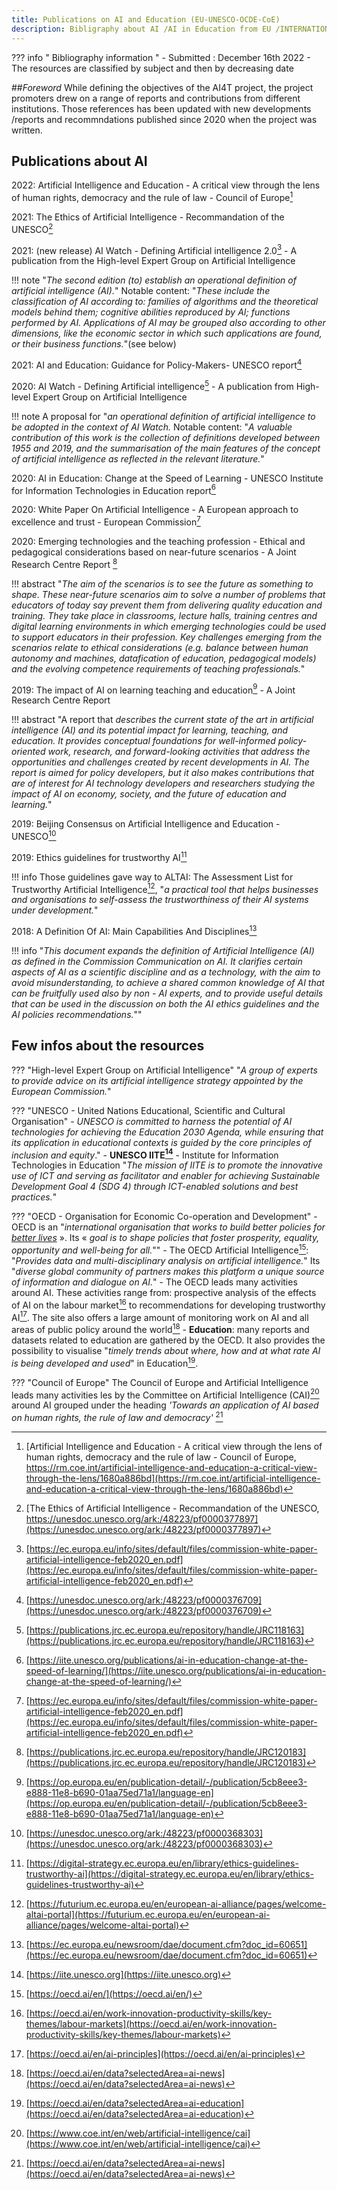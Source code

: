 ```yaml
---
title: Publications on AI and Education (EU-UNESCO-OCDE-CoE)
description: Bibligraphy about AI /AI in Education from EU /INTERNATIONAL Institutions
---
```

??? info " Bibliography information "
    - Submitted : December 16th 2022
    - The resources are classified by subject and then by decreasing date

##*Foreword*
While defining the objectives of the AI4T project, the project promoters drew on a range of reports and contributions from different institutions. Those references has been updated with new developments /reports and recommndations published since 2020 when the project was written.


## Publications about AI

2022: Artificial Intelligence and Education - A critical view through the lens of human rights, democracy and the rule of law - Council of Europe[^1]

2021: The Ethics of Artificial Intelligence - Recommandation of the UNESCO[^2]

2021: (new release) AI Watch - Defining Artificial intelligence 2.0[^3] -  A publication from the High-level Expert Group on Artificial Intelligence

!!! note
    "*The second edition (to) establish an operational definition of artificial intelligence (AI).*"
Notable content: "*These include the classification of AI according to: families of algorithms and the theoretical models behind them; cognitive abilities reproduced by AI; functions performed by AI. Applications of AI may be grouped also according to other dimensions, like the economic sector in which such applications are found, or their business functions.*"(see below)

2021: AI and Education: Guidance for Policy-Makers- UNESCO report[^15]

2020: AI Watch - Defining Artificial intelligence[^8] -  A publication from High-level Expert Group on Artificial Intelligence

!!! note
    A proposal for "*an operational definition of artificial intelligence to be adopted in the context of AI Watch.* Notable content: "*A valuable contribution of this work is the collection of definitions developed between 1955 and 2019, and the summarisation of the main features of the concept of artificial intelligence as reflected in the relevant literature.*"

2020: AI in Education: Change at the Speed of Learning - UNESCO Institute for Information Technologies in Education report[^18]

2020: White Paper On Artificial Intelligence - A European approach to excellence and trust - European Commission[^3]

2020: Emerging technologies and the teaching profession - Ethical and pedagogical considerations based on near-future scenarios - A Joint Research Centre Report [^7]

!!! abstract
    "*The aim of the scenarios is to see the future as something to shape. These near-future scenarios aim to solve a number of problems that educators of today say prevent them from delivering quality education and training. They take place in classrooms, lecture halls, training centres and digital learning environments in which emerging technologies could be used to support educators in their profession. Key challenges emerging from the scenarios relate to ethical considerations (e.g. balance between human autonomy and machines, datafication of education, pedagogical models) and the evolving competence requirements of teaching professionals.*"

2019: The impact of AI on learning teaching and education[^6] - A Joint Research Centre Report

!!! abstract
    "A report that *describes the current state of the art in artificial intelligence (AI) and its potential impact for learning, teaching, and education. It provides conceptual foundations for well-informed policy-oriented work, research, and forward-looking activities that address the opportunities and challenges created by recent developments in AI. The report is aimed for policy developers, but it also makes contributions that are of interest for AI technology developers and researchers studying the impact of AI on economy, society, and the future of education and learning.*"

2019: Beijing Consensus on Artificial Intelligence and Education - UNESCO[^14]

2019: Ethics guidelines for trustworthy AI[^11]

!!! info
    Those guidelines gave way to ALTAI: The Assessment List for Trustworthy Artificial Intelligence[^12], "*a practical tool that helps businesses and organisations to self-assess the trustworthiness of their AI systems under development.*"

2018: A Definition Of AI: Main Capabilities And Disciplines[^10]

!!! info
    "*This document expands the definition of Artificial Intelligence (AI) as defined in the Commission Communication on AI. It clarifies certain aspects of AI as a scientific discipline and as a technology, with the aim to avoid misunderstanding, to achieve a shared common knowledge of AI that can be fruitfully used also by non - AI experts, and to provide useful details that can be used in the discussion on both the AI ethics guidelines and the AI policies recommendations.*""

## Few infos about the resources
??? "High-level Expert Group on Artificial Intelligence"
    "*A group of experts to provide advice on its artificial intelligence strategy appointed by the European Commission.*"


??? "UNESCO - United Nations Educational, Scientific and Cultural Organisation"
    - *UNESCO is committed to harness the potential of AI technologies for achieving the Education 2030 Agenda, while ensuring that its application in educational contexts is guided by the core principles of inclusion and equity*."
    - **UNESCO IITE[^17]** - Institute for Information Technologies in Education
    "*The mission of IITE is to promote the innovative use of ICT and serving as facilitator and enabler for achieving Sustainable Development Goal 4 (SDG 4) through ICT-enabled solutions and best practices.*"


??? "OECD - Organisation for Economic Co-operation and Development"
    - OECD is an "*international organisation that works to build better policies for [better lives](http://www.oecdbetterlifeindex.org/)* ». Its « *goal is to shape policies that foster prosperity, equality, opportunity and well-being for all.*""
    - The OECD Artificial Intelligence[^19]: "*Provides data and multi-disciplinary analysis on artificial intelligence.*" Its "*diverse global community of partners makes this platform a unique source of information and dialogue on AI.*"
    - The OECD leads many activities around AI. These activities range from: prospective analysis of the effects of AI on the labour market[^20] to recommendations for developing trustworthy AI[^21]. The site also offers a large amount of monitoring work on AI and all areas of public policy around the world[^22]
    - **Education**: many reports and datasets related to education are gathered by the OECD. It also provides the possibility to visualise "*timely trends about where, how and at what rate AI is being developed and used*" in Education[^23].


??? "Council of Europe"
      The Council of Europe and Artificial Intelligence leads many activities les by the Committee on Artificial Intelligence (CAI)[^25] around AI grouped under the heading *'Towards an application of AI based on human rights, the rule of law and democracy'* [^22]


[^3]: [https://ec.europa.eu/info/sites/default/files/commission-white-paper-artificial-intelligence-feb2020_en.pdf](https://ec.europa.eu/info/sites/default/files/commission-white-paper-artificial-intelligence-feb2020_en.pdf)

[^5]: [https://op.europa.eu/en/publication-detail/-/publication/5cb8eee3-e888-11e8-b690-01aa75ed71a1/language-en](https://op.europa.eu/en/publication-detail/-/publication/5cb8eee3-e888-11e8-b690-01aa75ed71a1/language-en)

[^6]: [https://op.europa.eu/en/publication-detail/-/publication/5cb8eee3-e888-11e8-b690-01aa75ed71a1/language-en](https://op.europa.eu/en/publication-detail/-/publication/5cb8eee3-e888-11e8-b690-01aa75ed71a1/language-en)

[^7]: [https://publications.jrc.ec.europa.eu/repository/handle/JRC120183](https://publications.jrc.ec.europa.eu/repository/handle/JRC120183)

[^8]: [https://publications.jrc.ec.europa.eu/repository/handle/JRC118163](https://publications.jrc.ec.europa.eu/repository/handle/JRC118163)

[^3]: [AI Watch - Defining Artificial intelligence 2.0,https://publications.jrc.ec.europa.eu/repository/handle/JRC126426](https://publications.jrc.ec.europa.eu/repository/handle/JRC126426)

[^10]: [https://ec.europa.eu/newsroom/dae/document.cfm?doc_id=60651](https://ec.europa.eu/newsroom/dae/document.cfm?doc_id=60651)

[^11]: [https://digital-strategy.ec.europa.eu/en/library/ethics-guidelines-trustworthy-ai](https://digital-strategy.ec.europa.eu/en/library/ethics-guidelines-trustworthy-ai)

[^12]: [https://futurium.ec.europa.eu/en/european-ai-alliance/pages/welcome-altai-portal](https://futurium.ec.europa.eu/en/european-ai-alliance/pages/welcome-altai-portal)

[^13]: [https://futurium.ec.europa.eu/en/european-ai-alliance/pages/welcome-altai-portal](https://futurium.ec.europa.eu/en/european-ai-alliance/pages/welcome-altai-portal)

[^14]: [https://unesdoc.unesco.org/ark:/48223/pf0000368303](https://unesdoc.unesco.org/ark:/48223/pf0000368303)

[^15]: [https://unesdoc.unesco.org/ark:/48223/pf0000376709](https://unesdoc.unesco.org/ark:/48223/pf0000376709)

[^2]: [The Ethics of Artificial Intelligence - Recommandation of the UNESCO, https://unesdoc.unesco.org/ark:/48223/pf0000377897](https://unesdoc.unesco.org/ark:/48223/pf0000377897)

[^17]: [https://iite.unesco.org](https://iite.unesco.org)

[^18]: [https://iite.unesco.org/publications/ai-in-education-change-at-the-speed-of-learning/](https://iite.unesco.org/publications/ai-in-education-change-at-the-speed-of-learning/)

[^19]: [https://oecd.ai/en/](https://oecd.ai/en/)

[^20]: [https://oecd.ai/en/work-innovation-productivity-skills/key-themes/labour-markets](https://oecd.ai/en/work-innovation-productivity-skills/key-themes/labour-markets)

[^21]: [https://oecd.ai/en/ai-principles](https://oecd.ai/en/ai-principles)

[^22]: [https://oecd.ai/en/data?selectedArea=ai-news](https://oecd.ai/en/data?selectedArea=ai-news)

[^23]: [https://oecd.ai/en/data?selectedArea=ai-education](https://oecd.ai/en/data?selectedArea=ai-education)

[^1]: [Artificial Intelligence and Education - A critical view through the lens of human rights, democracy and the rule of law - Council of Europe, https://rm.coe.int/artificial-intelligence-and-education-a-critical-view-through-the-lens/1680a886bd](https://rm.coe.int/artificial-intelligence-and-education-a-critical-view-through-the-lens/1680a886bd)

[^25]: [https://www.coe.int/en/web/artificial-intelligence/cai](https://www.coe.int/en/web/artificial-intelligence/cai)
